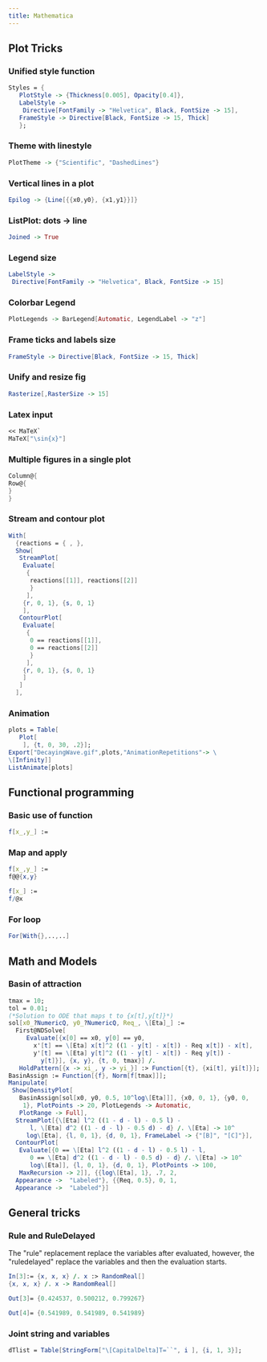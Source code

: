 ```yaml
---
title: Mathematica
---
```

## Plot Tricks

### Unified style function

```Mathematica
Styles = {
   PlotStyle -> {Thickness[0.005], Opacity[0.4]},
   LabelStyle -> 
    Directive[FontFamily -> "Helvetica", Black, FontSize -> 15],
   FrameStyle -> Directive[Black, FontSize -> 15, Thick]
   };
```

### Theme with linestyle

```Mathematica
PlotTheme -> {"Scientific", "DashedLines"}
```

### Vertical lines in a plot

```mathematica
Epilog -> {Line[{{x0,y0}, {x1,y1}}]}
```

### ListPlot: dots -> line

```Mathematica
Joined -> True
```
### Legend size

```mathematica
LabelStyle -> 
 Directive[FontFamily -> "Helvetica", Black, FontSize -> 15]
```

### Colorbar Legend

```mathematica
PlotLegends -> BarLegend[Automatic, LegendLabel -> "z"]
```

### Frame ticks and labels size

```mathematica
FrameStyle -> Directive[Black, FontSize -> 15, Thick]
```

### Unify and resize fig

```mathematica
Rasterize[,RasterSize -> 15]
```

### Latex input

```Mathematica
<< MaTeX`
MaTeX["\sin{x}"]
```
### Multiple figures in a single plot
```Mathematica
Column@{
Row@{
}
}
```
### Stream and contour plot 
```Mathematica
With[
  {reactions = { , },
  Show[
   StreamPlot[
    Evaluate[
     {
      reactions[[1]], reactions[[2]]
      }
     ],
    {r, 0, 1}, {s, 0, 1}
    ],
   ContourPlot[
    Evaluate[
     {
      0 == reactions[[1]],
      0 == reactions[[2]]
      }
     ],
    {r, 0, 1}, {s, 0, 1}
    ]
   ]
  ],
```

### Animation

```mathematica
plots = Table[
   Plot[
    ], {t, 0, 30, .2}];
Export["DecayingWave.gif",plots,"AnimationRepetitions"-> \
\[Infinity]]
ListAnimate[plots]
```

## Functional programming

### Basic use of function
```Mathematica
f[x_,y_] := 
```

### Map and apply
```Mathematica
f[x_,y_] :=
f@@{x,y}

f[x_] :=
f/@x
```

### For loop
```Mathematica
For[With{},..,..]
```
## Math and Models 

### Basin of attraction

```Mathematica
tmax = 10;
tol = 0.01;
(*Solution to ODE that maps t to {x[t],y[t]}*)
sol[x0_?NumericQ, y0_?NumericQ, Req_, \[Eta]_] := 
  First@NDSolve[
     Evaluate[{x[0] == x0, y[0] == y0, 
       x'[t] == \[Eta] x[t]^2 ((1 - y[t] - x[t]) - Req x[t]) - x[t], 
       y'[t] == \[Eta] y[t]^2 ((1 - y[t] - x[t]) - Req y[t]) - 
         y[t]}], {x, y}, {t, 0, tmax}] /. 
   HoldPattern[{x -> xi_, y -> yi_}] :> Function[{t}, {xi[t], yi[t]}];
BasinAssign := Function[{f}, Norm[f[tmax]]];
Manipulate[
 Show[DensityPlot[
   BasinAssign[sol[x0, y0, 0.5, 10^log\[Eta]]], {x0, 0, 1}, {y0, 0, 
    1}, PlotPoints -> 20, PlotLegends -> Automatic, 
   PlotRange -> Full], 
  StreamPlot[{\[Eta] l^2 ((1 - d - l) - 0.5 l) - 
      l, \[Eta] d^2 ((1 - d - l) - 0.5 d) - d} /. \[Eta] -> 10^
     log\[Eta], {l, 0, 1}, {d, 0, 1}, FrameLabel -> {"[B]", "[C]"}], 
  ContourPlot[
   Evaluate[{0 == \[Eta] l^2 ((1 - d - l) - 0.5 l) - l, 
      0 == \[Eta] d^2 ((1 - d - l) - 0.5 d) - d} /. \[Eta] -> 10^
      log\[Eta]], {l, 0, 1}, {d, 0, 1}, PlotPoints -> 100, 
   MaxRecursion -> 2]], {{log\[Eta], 1}, .7, 2, 
  Appearance ->  "Labeled"}, {{Req, 0.5}, 0, 1, 
  Appearance ->  "Labeled"}]

```

## General tricks

### Rule and RuleDelayed

The "rule" replacement replace the variables after evaluated, however, the "ruledelayed" replace the variables and then the evaluation starts.

```Mathematica
In[3]:= {x, x, x} /. x :> RandomReal[]
{x, x, x} /. x -> RandomReal[]

Out[3]= {0.424537, 0.500212, 0.799267}

Out[4]= {0.541989, 0.541989, 0.541989}
```

### Joint string and variables

```mathematica
dTlist = Table[StringForm["\[CapitalDelta]T=``", i ], {i, 1, 3}];
```
